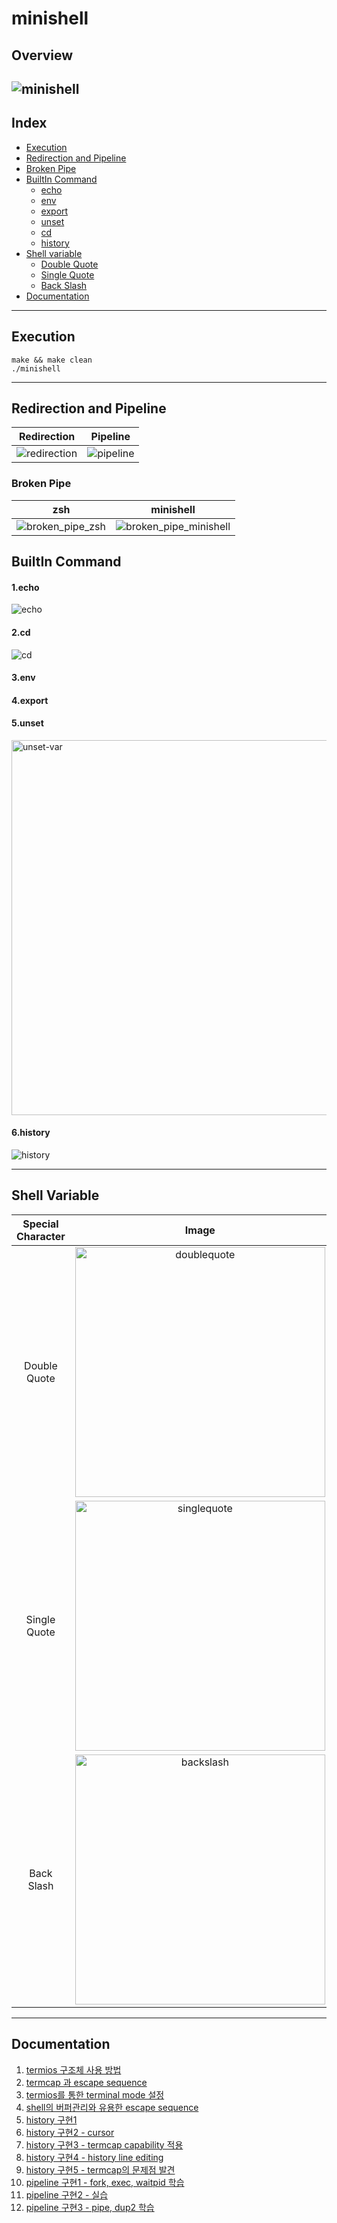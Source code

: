 # minishell
## Overview
![minishell](https://user-images.githubusercontent.com/60311340/147553101-57e3945e-dd0b-4c74-b273-67be6baedd57.gif)
---
## Index
- [Execution](#execution)
- [Redirection and Pipeline](#redirection-and-pipeline)
- [Broken Pipe](#broken-pipe)
- [BuiltIn Command](#buildin-command)
	- [echo](#1echo)
	- [env](#2env)
	- [export](#3export)
	- [unset](#4unset)
	- [cd](#5cd)
	- [history](#6history)
- [Shell variable](#shell-variable)
	- [Double Quote](#double-quote)
	- [Single Quote](#single-quote)
	- [Back Slash](#back-slash)
- [Documentation](#documentation)
---
## Execution
```shell
make && make clean
./minishell
```
---
## Redirection and Pipeline
|Redirection|Pipeline|
:---------:|:--------:
|![redirection](https://user-images.githubusercontent.com/60311340/147553579-4eb6c9dd-85fd-4a59-a630-9e2e7a7464d3.gif)|![pipeline](https://user-images.githubusercontent.com/60311340/147553573-0d1aa8fd-cd0a-4e73-94de-5c78977a37c7.gif)|

### Broken Pipe
|zsh|minishell|
:---------:|:--------:
|![broken_pipe_zsh](https://user-images.githubusercontent.com/60311340/147553755-e6a6f4a0-0cca-4150-8444-a7ef7f6b9ceb.gif)|![broken_pipe_minishell](https://user-images.githubusercontent.com/60311340/147553766-90f78b18-977a-4d54-847d-b6a797707b11.gif)|

## BuiltIn Command
#### 1.echo
![echo](https://user-images.githubusercontent.com/60311340/147555091-1ec06ef6-796d-4536-b5f5-a4dd9b4ce534.gif)
#### 2.cd
![cd](https://user-images.githubusercontent.com/60311340/147555665-976f4f33-fa03-4dff-894f-b51752572dcc.gif)
#### 3.env
#### 4.export
#### 5.unset
<img width="600" alt="unset-var" src="https://user-images.githubusercontent.com/60311340/147556155-5f78616d-d153-4127-be03-24b6fd778193.png">

#### 6.history
![history](https://user-images.githubusercontent.com/60311340/147556306-47771946-cce1-4d61-b250-2f65254137e1.gif)

---
## Shell Variable
|Special Character|Image|
:-----------:|:-----------:
|Double Quote|<img width="400" alt="doublequote" src="https://user-images.githubusercontent.com/60311340/147553969-785b813c-b518-4bdc-8cb1-573dd3670dc6.png">|
|Single Quote|<img width="400" alt="singlequote" src="https://user-images.githubusercontent.com/60311340/147553960-f6608f06-ca45-4270-8d78-57f8daf34afd.png">|
|Back Slash|<img width="400" alt="backslash" src="https://user-images.githubusercontent.com/60311340/147553920-8431ad0f-8d28-4b02-9b61-ea272adf060e.png">|
---

## Documentation
1. [termios 구조체 사용 방법](htts://github.com/jungcow/42Cursus/wiki/20210411(%EC%9D%BC))
2. [termcap 과 escape sequence](htts://github.com/jungcow/42Cursus/wiki/20210412(%EC%9B%94))
3. [termios를 통한 terminal mode 설정](htts://github.com/jungcow/42Cursus/wiki/20210413(%ED%99%94))
4. [shell의 버퍼관리와 유용한 escape sequence](htts://github.com/jungcow/42Cursus/wiki/20210414(%EC%88%98))
5. [history 구현1](htts://github.com/jungcow/42Cursus/wiki/20210416(%EA%B8%88))
6. [history 구현2 - cursor](htts://github.com/jungcow/42Cursus/wiki/20210418(%EC%9D%BC))
7. [history 구현3 - termcap capability 적용](htts://github.com/jungcow/42Cursus/wiki/20210419(%EC%9B%94))
8. [history 구현4 - history line editing](htts://github.com/jungcow/42Cursus/wiki/20210420(%ED%99%94))
9. [history 구현5 - termcap의 문제점 발견](htts://github.com/jungcow/42Cursus/wiki/20210423(%EA%B8%88))
10. [pipeline 구현1 - fork, exec, waitpid 학습](htts://github.com/jungcow/42Cursus/wiki/20210426(%EC%9B%94))
11. [pipeline 구현2 - 실습](htts://github.com/jungcow/42Cursus/wiki/20210427(%ED%99%94))
12. [pipeline 구현3 - pipe, dup2 학습](htts://github.com/jungcow/42Cursus/wiki/20210428(%EC%88%98))
